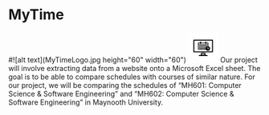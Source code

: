 # MyTime
#![alt text](MyTimeLogo.jpg  height="60" width="60")
<img src="MyTimeLogo.jpg" height="60" width="60" >
Our project will involve extracting data from a website onto a Microsoft Excel sheet. The goal is to be able to compare schedules with courses of similar nature. For our project, we will be comparing the schedules of “MH601: Computer Science & Software Engineering” and “MH602: Computer Science & Software Engineering” in Maynooth University. 